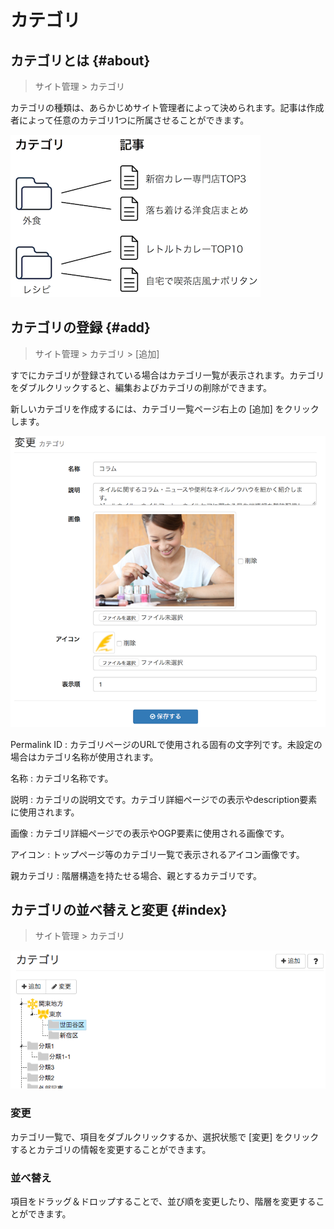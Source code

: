 # カテゴリ

## カテゴリとは {#about}

> サイト管理 > カテゴリ

カテゴリの種類は、あらかじめサイト管理者によって決められます。記事は作成者によって任意のカテゴリ1つに所属させることができます。

![](site_admin_categories.png)

## カテゴリの登録 {#add}

> サイト管理 > カテゴリ > [追加]

すでにカテゴリが登録されている場合はカテゴリ一覧が表示されます。カテゴリをダブルクリックすると、編集およびカテゴリの削除ができます。

新しいカテゴリを作成するには、カテゴリ一覧ページ右上の [追加] をクリックします。

![](site_admin_categories_edit.png)

Permalink ID
: カテゴリページのURLで使用される固有の文字列です。未設定の場合はカテゴリ名称が使用されます。

名称
: カテゴリ名称です。

説明
: カテゴリの説明文です。カテゴリ詳細ページでの表示やdescription要素に使用されます。

画像
: カテゴリ詳細ページでの表示やOGP要素に使用される画像です。

アイコン
: トップページ等のカテゴリ一覧で表示されるアイコン画像です。

親カテゴリ
: 階層構造を持たせる場合、親とするカテゴリです。

## カテゴリの並べ替えと変更 {#index}

> サイト管理 > カテゴリ

![](site_admin_categories_index.png)

### 変更

カテゴリ一覧で、項目をダブルクリックするか、選択状態で [変更] をクリックするとカテゴリの情報を変更することができます。

### 並べ替え

項目をドラッグ＆ドロップすることで、並び順を変更したり、階層を変更することができます。
